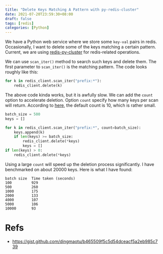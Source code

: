 ```yaml
---
title: "Delete Keys Matching A Pattern with py-redis-cluster"
date: 2021-07-20T23:59:30+08:00
draft: false
tags: [redis]
categories: [Python]
---
```


We have a Python web service where we store some `key-val` pairs in redis.
Occasionally, I want to delete some of the keys matching a certain pattern.
Current, we are using [redis-py-cluster](https://github.com/Grokzen/redis-py-cluster) for redis-related operations.

<!--more-->

We can use `scan_iter()` method to search such keys and delete them. The first
parameter to `scan_iter()` is the matching pattern. The code looks roughly like
this:

```python
for k in redis_client.scan_iter("prefix:*"):
    redis_client.delete(k)
```

The above code kinda works, but it is awfully slow. We can add the `count`
option to accelerate deletion. Option `count` specify how many keys per scan
will return. According to [here](https://redis.io/commands/scan), the default count is 10, which is rather small.

```python
batch_size = 500
keys = []

for k in redis_client.scan_iter("prefix:*", count=batch_size):
    keys.append(k)
    if len(keys) >= batch_size:
        redis_client.delete(*keys)
        keys = []
if len(keys) > 0:
    redis_client.delete(*keys)
```

Using a large `count` will speed up the deletion process significantly. I have
benchmarked on about 20000 keys. Here is what I have found:

```
batch size  Time taken (seconds)
100         929
500         260
1000        175
2000        133
4000        107
5000        106
10000       93
```

# Refs

+ https://gist.github.com/dingmaotu/b465509f5c5d54dceacf5a2eb985c739
